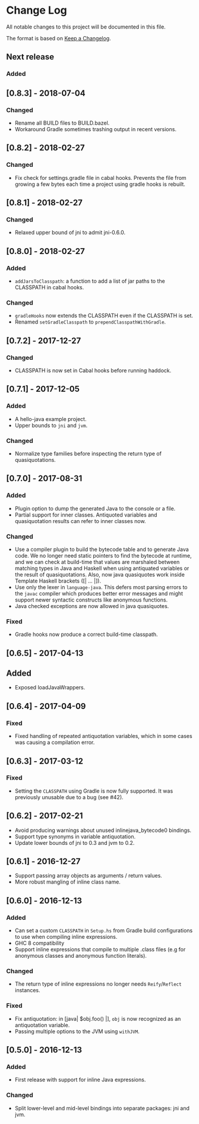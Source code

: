 # Change Log

All notable changes to this project will be documented in this file.

The format is based on [Keep a Changelog](http://keepachangelog.com/).

## Next release

### Added

## [0.8.3] - 2018-07-04

### Changed

* Rename all BUILD files to BUILD.bazel.
* Workaround Gradle sometimes trashing output in recent versions.

## [0.8.2] - 2018-02-27

### Changed

* Fix check for settings.gradle file in cabal hooks. Prevents the file
  from growing a few bytes each time a project using gradle hooks is
  rebuilt.

## [0.8.1] - 2018-02-27

### Changed

* Relaxed upper bound of jni to admit jni-0.6.0.

## [0.8.0] - 2018-02-27

### Added

* `addJarsToClasspath`: a function to add a list of jar paths to
  the CLASSPATH in cabal hooks.

### Changed

* `gradleHooks` now extends the CLASSPATH even if the CLASSPATH is set.
* Renamed `setGradleClasspath` to `prependClasspathWithGradle`.

## [0.7.2] - 2017-12-27

### Changed

* CLASSPATH is now set in Cabal hooks before running haddock.

## [0.7.1] - 2017-12-05

### Added

* A hello-java example project.
* Upper bounds to `jni` and `jvm`.

### Changed

* Normalize type families before inspecting the return type of
  quasiquotations.

## [0.7.0] - 2017-08-31

### Added

* Plugin option to dump the generated Java to the console or a file.
* Partial support for inner classes. Antiquoted variables and
  quasiquotation results can refer to inner classes now.

### Changed

* Use a compiler plugin to build the bytecode table and to generate
  Java code. We no longer need static pointers to find the bytecode
  at runtime, and we can check at build-time that values are
  marshaled between matching types in Java and Haskell when using
  antiquated variables or the result of quasiquotations. Also, now
  java quasiquotes work inside Template Haskell brackets ([| ... |]).
* Use only the lexer in `language-java`. This defers most parsing
  errors to the `javac` compiler which produces better error
  messages and might support newer syntactic constructs like
  anonymous functions.
* Java checked exceptions are now allowed in java quasiquotes.

### Fixed

* Gradle hooks now produce a correct build-time classpath.

## [0.6.5] - 2017-04-13

## Added

* Exposed loadJavaWrappers.

## [0.6.4] - 2017-04-09

### Fixed

* Fixed handling of repeated antiquotation variables, which in some
  cases was causing a compilation error.

## [0.6.3] - 2017-03-12

### Fixed

* Setting the `CLASSPATH` using Gradle is now fully supported. It was
  previously unusable due to a bug (see #42).

## [0.6.2] - 2017-02-21

* Avoid producing warnings about unused inlinejava_bytecode0 bindings.
* Support type synonyms in variable antiquotation.
* Update lower bounds of jni to 0.3 and jvm to 0.2.

## [0.6.1] - 2016-12-27

* Support passing array objects as arguments / return values.
* More robust mangling of inline class name.

## [0.6.0] - 2016-12-13

### Added

* Can set a custom `CLASSPATH` in `Setup.hs` from Gradle build
  configurations to use when compiling inline expressions.
* GHC 8 compatibility
* Support inline expressions that compile to multiple .class files
  (e.g for anonymous classes and anonymous function literals).

### Changed

* The return type of inline expressions no longer needs
  `Reify`/`Reflect` instances.

### Fixed

* Fix antiquotation: in [java| $obj.foo() |], `obj` is now recognized
  as an antiquotation variable.
* Passing multiple options to the JVM using `withJVM`.

## [0.5.0] - 2016-12-13

### Added

* First release with support for inline Java expressions.

### Changed

* Split lower-level and mid-level bindings into separate packages: jni
  and jvm.
